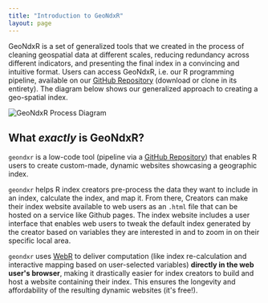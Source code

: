 ```yaml
---
title: "Introduction to GeoNdxR"
layout: page
---
```

GeoNdxR is a set of generalized tools that we created in the process of cleaning geospatial data at different scales, reducing redundancy across different indicators, and presenting the final index in a convincing and intuitive format. Users can access GeoNdxR, i.e. our R programming pipeline, available on our [GitHub Repository](https://github.com/uwescience/WaterReuseDSSG2024) (download or clone in its entirety). The diagram below shows our generalized approach to creating a geo-spatial index. 

 <img src="{{ site.url }}{{ site.baseurl }}/assets/img/process.png" alt="GeoNdxR Process Diagram">

## What *exactly* is GeoNdxR?
`geondxr` is a low-code tool (pipeline via a [GitHub Repository](https://github.com/uwescience/WaterReuseDSSG2024)) that enables R users to create custom-made, dynamic websites showcasing a geographic index.

`geondxr` helps R index creators pre-process the data they want to include in an index, calculate the index, and map it. From there, Creators can make their index website available to web users as an `.html` file that can be hosted on a service like Github pages. The index website includes a user interface that enables web users to tweak the default index generated by the creator based on variables they are interested in and to zoom in on their specific local area. 

`geondxr` uses [WebR](https://docs.r-wasm.org/webr/latest/) to deliver computation (like index re-calculation and interactive mapping based on user-selected variables) **directly in the web user's browser**, making it drastically easier for index creators to build and host a website containing their index. This ensures the longevity and affordability of the resulting dynamic websites (it's free!).


